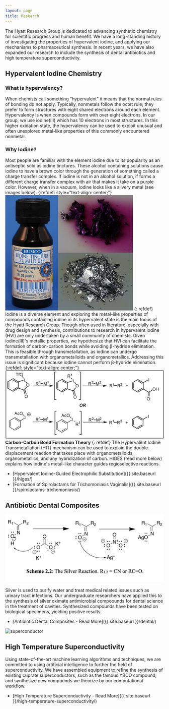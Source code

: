 ```yaml
---
layout: page
title: Research
---
```


The Hyatt Research Group is dedicated to advancing synthetic chemistry for scientific progress and human benefit. We have a long-standing history of investigating the properties of hypervalent iodine, and applying our mechanisms to pharmaceutical synthesis. In recent years, we have also expanded our research to include the synthesis of dental antibiotics and high temperature superconductivity.

## Hypervalent Iodine Chemistry

### What is hypervalency?

  When chemists call something "hypervalent" it means that the normal rules of bonding do not apply. Typically, nonmetals follow the octet rule; they prefer to form structures with eight shared electrons around each element. Hypervalency is when compounds form with over eight electrons. In our group, we use iodine(III) which has 10 electrons in most structures. In this higher oxidation state, the hypervalency can be used to exploit unusual and often unexplored metal-like properties of this commonly encountered nonmetal.

### Why Iodine?

  Most people are familiar with the element iodine due to its popularity as an antiseptic sold as iodine tinctures. These alcohol containing solutions cause iodine to have a brown color through the generation of something called a charge transfer complex. If iodine is not in an alcohol solution, if forms a different charge transfer complex with air that makes it take on a purple color. However, when in a vacuum, iodine looks like a silvery metal (see images below). 
{:refdef: style="text-align: center;"}
![Iodine Combo Image](/media/images/iodinecombo.jpg)
{: refdef}
  Iodine is a diverse element and exploring the metal-like properties of compounds containing iodine in its hypervalent state is the main focus of the Hyatt Research Group. Though often used in literature, especially with drug design and synthesis, contributions to research in hypervalent iodine (HVI) are only undertaken by a small community of chemists. 
  Given iodine(III)'s metallic properties, we hypothesize that HVI can facilitate the formation of carbon-carbon bonds while avoiding β-hydride elimination. This is feasible through transmetallation, as iodine can undergo transmetallation with organometalloids and organometallics. Addressing this issue is significant because iodine cannot perform β-hydride elimination.
{:refdef: style="text-align: center;"}
![C-C Bond Formation Theory](/media/images/mechanisms/c_c_bond_formation_theory.png)
**Carbon-Carbon Bond Formation Theory**
{: refdef}
  The Hypervalent Iodine Transmetallation (HIT) mechanism can be used to explain the double-displacement reaction that takes place with organometalloids, organometallics, and any hybridization of carbon. HIGES (read more below) explains how iodine's metal-like character guides regioselective reactions. 

* [Hypervalent Iodine-Guided Electrophilic Substitution]({{ site.baseurl }}/higes/)
* [Formation of Spirolactams for Trichomoniasis Vaginalis]({{ site.baseurl }}/spirolactams-trichomoniasis/)

## Antibiotic Dental Composites

![silver_rxn](/media/images/mechanisms/silver_rxn.png)

 Silver is used to purify water and treat medical related issues such as urinary tract infections. Our undergraduate researchers have applied this to the synthesis of silver oximate antimicrobial compoounds for dental science in the treatment of cavities. Synthesized compounds have been tested on biological specimens, yielding positive results.

* [Antibiotic Dental Composites - Read More]({{ site.baseurl }}/dental/)

![superconductor](/media/images/superconductors/research_pic.png)

## High Temperature Superconductivity

Using state-of-the-art machine learning algorithms and techniques, we are committed to using artificial intelligence to further the field of superconductivity. We have assembled equipment to refine the synthesis of existing cuprate superconductors, such as the famous YBCO compound, and synthesize new compounds we theorize by our computational workflow.

* [High Temperature Superconductivity - Read More]({{ site.baseurl }}/high-temperature-superconductivity/)

